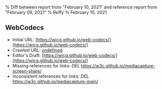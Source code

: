% Diff between report from "February 10, 2021" and reference report from "February 09, 2021"
% Reffy
% February 10, 2021

## WebCodecs

- Initial URL: [https://wicg.github.io/web-codecs/](https://wicg.github.io/web-codecs/)
- Crawled URL: [undefined](undefined)
- Editor's Draft: [https://wicg.github.io/web-codecs/](https://wicg.github.io/web-codecs/)
- Missing references for links: *DEL* https://w3c.github.io/mediacapture-screen-share/
- Inconsistent references for links: *DEL* https://w3c.github.io/mediacapture-main/


